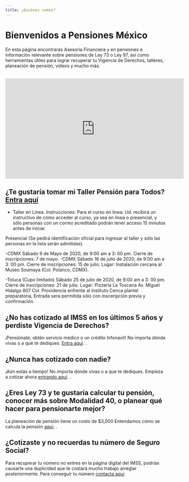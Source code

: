 ```yaml
---
title: ¿Quiénes somos?
---
```


#  Bienvenidos a Pensiones México

En esta página encontrarás Asesoría Financiera y en pensiones e información relevante sobre pensiones de Ley 73 o Ley 97, así como herramientas útiles para lograr recuperar tu Vigencia de Derechos, talleres, planeación de pensión, videos y mucho más. 

<br />

<iframe width="560" height="315" src="https://www.youtube.com/embed/ijkAO70GNP0?rel=0&amp;showinfo=0" frameborder="0" allow="autoplay; encrypted-media" allowfullscreen></iframe>

<br />

## ¿Te gustaría tomar mi Taller Pensión para Todos? [Entra aquí](https://forms.gle/yQB4K18AvVg7yVHH8) 

- Taller en Línea.
Instrucciones: Para el curso en línea: Ud. recibirá un instructivo de cómo acceder al curso, ya sea en línea o presencial, y sólo personas con un correo acreditado podrán tener acceso 15 minutos antes de iniciar.

Presencial (Se pedirá identificación oficial para ingresar al taller y sólo las personas en la lista serán admitidas).

-CDMX Sábado 9 de Mayo de 2020,  de 9:00 am a 3: 00 pm. Cierre de inscripciones: 7 de mayo.
-CDMX Sábado 18 de julio de 2020,  de 9:00 am a 3: 00 pm. Cierre de inscripciones: 15 de julio.
Lugar: Instalación cercana al Museo Soumaya (Col. Polanco, CDMX).

-Toluca (Cupo limitado) Sábado 25 de julio de 2020,  de 9:00 am a 3: 00 pm. Cierre de inscripciones: 21 de julio. Lugar: Pizzería La Toscana Av. Miguel Hidalgo 807 Col. Providencia enfrente al Instituto Cenca plantel preparatoria, Entrada sera permitida sólo con insceripción previa y confirmación.
 
## ¿No has cotizado al IMSS en los últimos 5 años y perdiste Vigencia de Derechos? 

¡Pensiónate, obtén servicio médico o un crédito Infonavit! No importa dónde vivas o a qué te dediques. [Entra aquí](https://pensionesmexico.github.io/2019/12/RecuperarVigencia.html).
.

## ¿Nunca has cotizado con nadie? 

¡Aún estás a tiempo! No importa dónde vivas o a que te dediques. Empieza a cotizar ahora [entrando aquí](https://pensionesmexico.github.io/2019/12/RecuperarVigencia.html).
.

## ¿Eres Ley 73 y te gustaría calcular tu pensión, conocer más sobre Modalidad 40, o planear qué hacer para pensionarte mejor? 
La planeación de pensión tiene un costo de $3,000 Entendamos cómo se calcula la pensión [aquí](https://pensionesmexico.org/2018/03/Proyeccion.html).
.

## ¿Cotizaste y no recuerdas tu número de Seguro Social? 

Para recuperar tu número no entres en la página digital del IMSS, podrías causarte una duplicidad que te costará mucho trabajo arreglar posteriormente. Para conseguir tu número [contacta aquí](https://pensionesmexico.github.io/2018/03/contacto.html).
 
